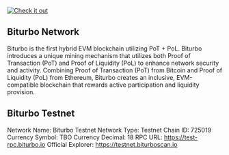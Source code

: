 [![Check it out](https://img.shields.io/badge/Website-Check%20it%20out-orange)](https://biturbo.io/)

## Biturbo Network

Biturbo is the first hybrid EVM blockchain utilizing PoT + PoL. Biturbo introduces a unique mining mechanism that utilizes both Proof of Transaction (PoT) and Proof of Liquidity (PoL) to enhance network security and activity. Combining Proof of Transaction (PoT) from Bitcoin and Proof of Liquidity (PoL) from Ethereum, Biturbo creates an inclusive, EVM-compatible blockchain that rewards active participation and liquidity provision.

## Biturbo Testnet

Network Name: Biturbo Testnet
Network Type: Testnet
Chain ID: 725019
Currency Symbol: TBO
Currency Decimal: 18
RPC URL: https://test-rpc.biturbo.io
Official Explorer: https://testnet.biturboscan.io

